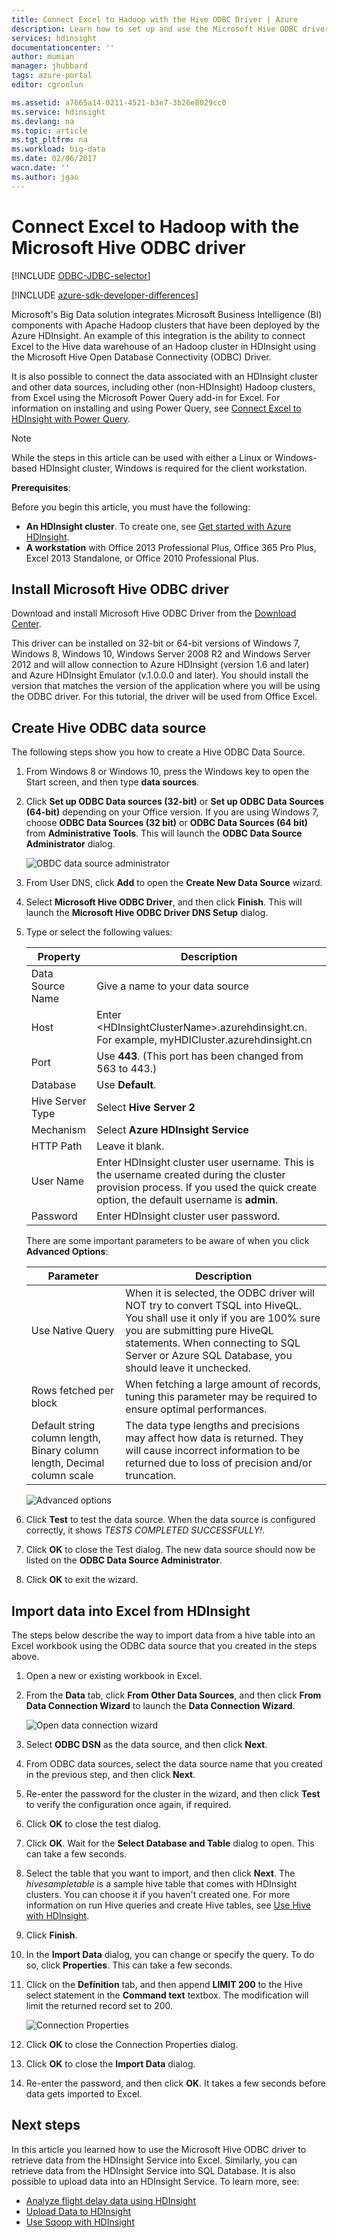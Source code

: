 ```yaml
---
title: Connect Excel to Hadoop with the Hive ODBC Driver | Azure
description: Learn how to set up and use the Microsoft Hive ODBC driver for Excel to query data in an HDInsight cluster.
services: hdinsight
documentationcenter: ''
author: mumian
manager: jhubbard
tags: azure-portal
editor: cgronlun

ms.assetid: a7665a14-0211-4521-b3e7-3b26e8029cc0
ms.service: hdinsight
ms.devlang: na
ms.topic: article
ms.tgt_pltfrm: na
ms.workload: big-data
ms.date: 02/06/2017
wacn.date: ''
ms.author: jgao
---
```


# Connect Excel to Hadoop with the Microsoft Hive ODBC driver
[!INCLUDE [ODBC-JDBC-selector](../../includes/hdinsight-selector-odbc-jdbc.md)]

[!INCLUDE [azure-sdk-developer-differences](../../includes/azure-sdk-developer-differences.md)]

Microsoft's Big Data solution integrates  Microsoft Business Intelligence (BI) components with Apache Hadoop clusters that have been deployed by the Azure HDInsight. An example of this integration is the ability to connect Excel to the Hive data warehouse of an Hadoop cluster in HDInsight using the Microsoft Hive Open Database Connectivity (ODBC) Driver.

It is also possible to connect the data associated with an HDInsight cluster and other data sources, including other (non-HDInsight) Hadoop clusters, from Excel using the Microsoft Power Query add-in for Excel. For information on installing and using Power Query, see [Connect Excel to HDInsight with Power Query][hdinsight-power-query].

> [!NOTE]
> While the steps in this article can be used with either a Linux or Windows-based HDInsight cluster, Windows is required for the client workstation.
> 
> 

**Prerequisites**:

Before you begin this article, you must have the following:

* **An HDInsight cluster**. To create one, see [Get started with Azure HDInsight][hdinsight-get-started].
* **A workstation** with Office 2013 Professional Plus, Office 365 Pro Plus, Excel 2013 Standalone, or Office 2010 Professional Plus.

## <a id="InstallHiveODBCDriver"></a> Install Microsoft Hive ODBC driver
Download and install Microsoft Hive ODBC Driver from the [Download Center][hive-odbc-driver-download].

This driver can be installed on 32-bit or 64-bit versions of Windows 7, Windows 8, Windows 10, Windows Server 2008 R2 and Windows Server 2012 and will allow connection to Azure HDInsight (version 1.6 and later) and Azure HDInsight Emulator (v.1.0.0.0 and later). You should install the version that matches the version of the application where you will be using the ODBC driver. For this tutorial, the driver will be used from Office Excel.

## <a id="CreateHiveODBCDataSource"></a> Create Hive ODBC data source
The following steps show you how to create a Hive ODBC Data Source.

1. From Windows 8 or Windows 10, press the Windows key to open the Start screen, and then type **data sources**.
2. Click **Set up ODBC Data sources (32-bit)** or **Set up ODBC Data Sources (64-bit)** depending on your Office version. If you are using Windows 7, choose **ODBC Data Sources (32 bit)** or **ODBC Data Sources (64 bit)** from **Administrative Tools**. This will launch the **ODBC Data Source Administrator** dialog.

    ![OBDC data source administrator][img-hdi-simbahiveodbc-datasource-admin]
3. From User DNS, click **Add** to open the **Create New Data Source** wizard.
4. Select **Microsoft Hive ODBC Driver**, and then click **Finish**. This will launch the **Microsoft Hive ODBC Driver DNS Setup** dialog.
5. Type or select the following values:

    | Property | Description |
    | --- | --- |
    |  Data Source Name |Give a name to your data source |
    |  Host |Enter &lt;HDInsightClusterName>.azurehdinsight.cn. For example, myHDICluster.azurehdinsight.cn |
    |  Port |Use <strong>443</strong>. (This port has been changed from 563 to 443.) |
    |  Database |Use <strong>Default</strong>. |
    |  Hive Server Type |Select <strong>Hive Server 2</strong> |
    |  Mechanism |Select <strong>Azure HDInsight Service</strong> |
    |  HTTP Path |Leave it blank. |
    |  User Name |Enter HDInsight cluster user username. This is the username created during the cluster provision process. If you used the quick create option, the default username is <strong>admin</strong>. |
    |  Password |Enter HDInsight cluster user password. |

    There are some important parameters to be aware of when you click **Advanced Options**:

    | Parameter | Description |
    | --- | --- |
    |  Use Native Query |When it is selected, the ODBC driver will NOT try to convert TSQL into HiveQL. You shall use it only if you are 100% sure you are submitting pure HiveQL statements. When connecting to SQL Server or Azure SQL Database, you should leave it unchecked. |
    |  Rows fetched per block |When fetching a large amount of records, tuning this parameter may be required to ensure optimal performances. |
    |  Default string column length, Binary column length, Decimal column scale |The data type lengths and precisions may affect how data is returned. They will cause incorrect information to be returned due to loss of precision and/or truncation. |

    ![Advanced options][img-HiveOdbc-DataSource-AdvancedOptions]

1. Click **Test** to test the data source. When the data source is configured correctly, it shows *TESTS COMPLETED SUCCESSFULLY!*.
2. Click **OK** to close the Test dialog. The new data source should now be listed on the **ODBC Data Source Administrator**.
3. Click **OK** to exit the wizard.

## <a id="ImportData"></a> Import data into Excel from HDInsight
The steps below describe the way to import data from a hive table into an Excel workbook using the ODBC data source that you created in the steps above.

1. Open a new or existing workbook in Excel.
2. From the **Data** tab, click **From Other Data Sources**, and then click **From Data Connection Wizard** to launch the **Data Connection Wizard**.

    ![Open data connection wizard][img-hdi-simbahiveodbc.excel.dataconnection]
3. Select **ODBC DSN** as the data source, and then click **Next**.
4. From ODBC data sources, select the data source name that you created in the previous step, and then  click **Next**.
5. Re-enter the password for the cluster in the wizard, and then click **Test** to verify the configuration once again, if required.
6. Click **OK** to close the test dialog.
7. Click **OK**. Wait for the **Select Database and Table** dialog to open. This can take a few seconds.
8. Select the table that you want to import, and then click **Next**. The *hivesampletable* is a sample hive table that comes with HDInsight clusters.  You can choose it if you haven't created one. For more information on run Hive queries and create Hive tables, see [Use Hive with HDInsight][hdinsight-use-hive].
9. Click **Finish**.
10. In the **Import Data** dialog, you can change or specify the query. To do so, click **Properties**. This can take a few seconds.
11. Click on the **Definition** tab,  and then append **LIMIT 200** to the Hive select statement in the **Command text** textbox. The modification will limit the returned record set to 200.

    ![Connection Properties][img-hdi-simbahiveodbc-excel-connectionproperties]
12. Click **OK** to close the Connection Properties dialog.
13. Click **OK** to close the **Import Data** dialog.  
14. Re-enter the password, and then click **OK**. It takes a few seconds before data gets imported to Excel.

## <a id="nextsteps"></a> Next steps
In this article you learned how to use the Microsoft Hive ODBC driver to retrieve data from the HDInsight Service into Excel. Similarly, you can retrieve data from the HDInsight Service into SQL Database. It is also possible to upload data into an HDInsight Service. To learn more, see:

* [Analyze flight delay data using HDInsight][hdinsight-analyze-flight-data]
* [Upload Data to HDInsight][hdinsight-upload-data]
* [Use Sqoop with HDInsight][hdinsight-use-sqoop]

[hdinsight-use-sqoop]: ./hdinsight-use-sqoop.md
[hdinsight-analyze-flight-data]: ./hdinsight-analyze-flight-delay-data.md
[hdinsight-use-hive]: ./hdinsight-use-hive.md
[hdinsight-upload-data]: ./hdinsight-upload-data.md
[hdinsight-power-query]: ./hdinsight-connect-excel-power-query.md
[hdinsight-get-started]: /documentation/articles/hdinsight-hadoop-tutorial-get-started-windows/

[hive-odbc-driver-download]: http://go.microsoft.com/fwlink/?LinkID=286698

[img-hdi-simbahiveodbc-datasource-admin]: ./media/hdinsight-connect-excel-hive-ODBC-driver/HDI.SimbaHiveOdbc.DataSourceAdmin1.png
[img-HiveOdbc-DataSource-AdvancedOptions]: ./media/hdinsight-connect-excel-hive-ODBC-driver/HDI.HiveOdbc.DataSource.AdvancedOptions1.png
[img-hdi-simbahiveodbc-excel-connectionproperties]: ./media/hdinsight-connect-excel-hive-ODBC-driver/HDI.SimbaHiveODBC.Excel.ConnectionProperties1.png
[img-hdi-simbahiveodbc.excel.dataconnection]: ./media/hdinsight-connect-excel-hive-ODBC-driver/HDI.SimbaHiveOdbc.Excel.DataConnection1.png